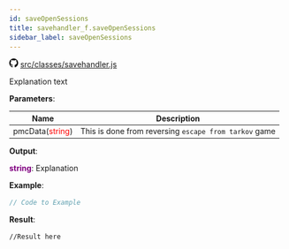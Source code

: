 ```yaml
---
id: saveOpenSessions
title: savehandler_f.saveOpenSessions
sidebar_label: saveOpenSessions
---
```

![](/img/github.png) [src/classes/savehandler.js](https://github.com/TrustedSourceLeaks/LeakedServer/blob/master/src/classes/savehandler.js#L24)

Explanation text

**Parameters**:

Name  |   Description 
----------- |   -----------
pmcData(<font color="red">string</font>)  |   This is done from reversing `escape from tarkov` game


**Output**:

**<font color="purple">string</font>**: Explanation


**Example**:
```js
// Code to Example
```

**Result**:
```
//Result here
```